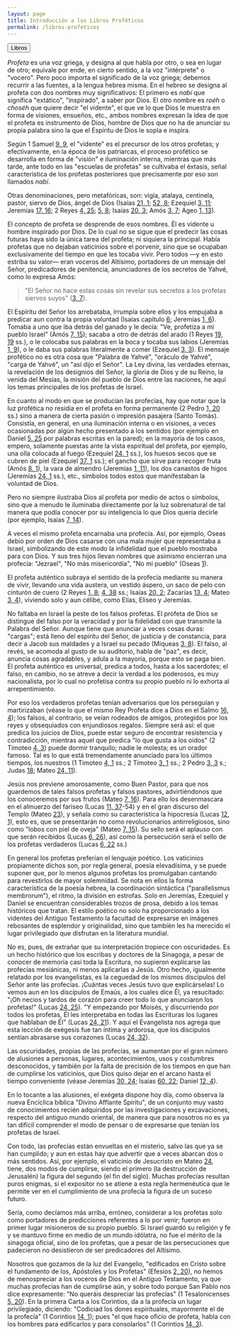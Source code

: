 ```yaml
---
layout: page
title: Introducción a los Libros Proféticos
permalink: /libros-profeticos
---
```


<div class="navigation">
   <input type="button" popovertarget="books" value="Libros">
</div>

<div id="books" markdown="1" popover>

   {% include book-list.md %}
</div>

<!-- ## Introducción -->

*Profeta* es una voz griega, y designa al que habla por otro, o sea en lugar de otro; equivale por ende, en cierto sentido, a la voz "intérprete" o "vocero". Pero poco importa el significado de la voz griega; debemos recurrir a las fuentes, a la lengua hebrea misma. En el hebreo se designa al profeta con dos nombres muy significativos: El primero es *nabí* que significa "extático", "inspirado", a saber por Dios. El otro nombre es *roéh* o *choséh* que quiere decir "el vidente", el que ve lo que Dios le muestra en forma de visiones, ensueños, etc., ambos nombres expresan la idea de que el profeta es instrumento de Dios, hombre de Dios que no ha de anunciar su propia palabra sino la que el Espíritu de Dios le sopla e inspira.

Según 1 Samuel [9, 9](1-samuel#c9-v9), el "vidente" es el precursor de los otros profetas; y efectivamente, en la época de los patriarcas, el proceso profético se desarrolla en forma de "visión" e iluminación interna, mientras que más tarde, ante todo en las "escuelas de profetas" se cultivaba el éxtasis, señal característica de los profetas posteriores que precisamente por eso son llamados *nabí*.

Otras denominaciones, pero metafóricas, son: vigía, atalaya, centinela, pastor, siervo de Dios, ángel de Dios (Isaías [21, 1](isaias#c21-v1); [52, 8](isaias#c52-v8); Ezequiel [3, 11](ezequiel#c3-v11); Jeremías [17, 16](jeremias#c17-v16); 2 Reyes [4, 25](2-reyes#c4-v25); [5, 8](2-reyes#c5-v8); Isaías [20, 3](isaias#c20-v3); Amós [3, 7](amos#c3-v7); Ageo [1, 13](ageo#c1-v13)).

El concepto de profeta se desprende de esos nombres. Él es vidente u hombre inspirado por Dios. De lo cual no se sigue que el predecir las cosas futuras haya sido la única tarea del profeta; ni siquiera la principal. Había profetas que no dejaban vaticinios sobre el porvenir, sino que se ocupaban exclusivamente del tiempo en que les tocaba vivir. Pero todos —y en esto estriba su valor— eran voceros del Altísimo, portadores de un mensaje del Señor, predicadores de penitencia, anunciadores de los secretos de Yahvé, como lo expresa Amós:

> "El Señor no hace estas cosas sin revelar sus secretos a los profetas siervos suyos" ([3, 7](amos#c3-v7)).

El Espíritu del Señor los arrebataba, irrumpía sobre ellos y los empujaba a predicar aun contra la propia voluntad (Isaías capítulo [6](isaias#c6); Jeremías [1, 6](jeremias#c1-v6)). Tomaba a uno que iba detrás del ganado y le decía: "Ve, profetiza a mi pueblo Israel" (Amós [7, 15](amos#c7-v15)); sacaba a otro de detrás del arado (1 Reyes [19, 19](1-reyes#c19-v19) ss.), o le colocaba sus palabras en la boca y tocaba sus labios (Jeremías [1, 9](jeremias#c1-v9)), o le daba sus palabras literalmente a comer (Ezequiel [3, 3](ezequiel#c3-v3)). El mensaje profético no es otra cosa que "Palabra de Yahvé", "oráculo de Yahvé", "carga de Yahvé", un "así dijo el Señor". La Ley divina, las verdades eternas, la revelación de los designios del Señor, la gloria de Dios y de su Reino, la venida del Mesías, la misión del pueblo de Dios entre las naciones, he aquí los temas principales de los profetas de Israel.

En cuanto al modo en que se producían las profecías, hay que notar que la luz profética no residía en el profeta en forma permanente (2 Pedro [1, 20](2-pedro#c1-v20) ss.) sino a manera de cierta pasión o impresión pasajera (Santo Tomás). Consistía, en general, en una iluminación interna o en visiones, a veces ocasionadas por algún hecho presentado a los sentidos (por ejemplo en Daniel [5, 25](daniel#c5-v25) por palabras escritas en la pared); en la mayoría de los casos, empero, solamente puestas ante la vista espiritual del profeta, por ejemplo, una olla colocada al fuego (Ezequiel [24, 1](ezequiel#c24-v1) ss.), los huesos secos que se cubren de piel (Ezequiel [37, 1](ezequiel#c37-v1) ss.); el gancho que sirve para recoger fruta (Amós [8, 1](amos#c8-v1)), la vara de almendro (Jeremías [1, 11](jeremias#c1-v11)), los dos canastos de higos (Jeremías [24, 1](jeremias#c24-v1) ss.), etc., símbolos todos estos que manifestaban la voluntad de Dios.

Pero no siempre ilustraba Dios al profeta por medio de actos o símbolos, sino que a menudo le iluminaba directamente por la luz sobrenatural de tal manera que podía conocer por su inteligencia lo que Dios quería decirle (por ejemplo, Isaías [7, 14](isaias#c7-v14)).

A veces el mismo profeta encarnaba una profecía. Así, por ejemplo, Oseas debió por orden de Dios casarse con una mala mujer que representaba a Israel, simbolizando de este modo la infidelidad que el pueblo mostraba para con Dios. Y sus tres hijos llevan nombres que asimismo encierran una profecía: "Jezrael", "No más misericordia", "No mi pueblo" (Oseas [1](oseas#c1)).

El profeta auténtico subraya el sentido de la profecía mediante su manera de vivir, llevando una vida austera, un vestido áspero, un saco de pelo con cinturón de cuero (2 Reyes [1, 8](2-reyes#c1-v8); [4, 38](2-reyes#c4-v38) ss.; Isaías [20, 2](isaias#c20-v2); Zacarías [13, 4](zacarias#c13-v4); Mateo [3, 4](mateo#c3-v4)), viviendo solo y aun célibe, como Elías, Eliseo y Jeremías.

No faltaba en Israel la peste de los falsos profetas. El profeta de Dios se distingue del falso por la veracidad y por la fidelidad con que transmite la Palabra del Señor. Aunque tiene que anunciar a veces cosas duras: "cargas"; está lleno del espíritu del Señor, de justicia y de constancia, para decir a Jacob sus maldades y a Israel su pecado (Miqueas [3, 8](miqueas#c3-v8)). El falso, al revés, se acomoda al gusto de su auditorio, habla de "paz", es decir, anuncia cosas agradables, y adula a la mayoría, porque esto se paga bien. El profeta auténtico es universal, predica a todos, hasta a los sacerdotes; el falso, en cambio, no se atreve a decir la verdad a los poderosos, es muy nacionalista, por lo cual no profetisa contra su propio pueblo ni lo exhorta al arrepentimiento.

Por eso los verdaderos profetas tenían adversarios que los perseguían y martirizaban (véase lo que el mismo Rey Profeta dice a Dios en el Salmo [16, 4](salmos#c16-v4)); los falsos, al contrario, se veían rodeados de amigos, protegidos por los reyes y obsequiados con enjundiosos regalos. Siempre será así: el que predica los juicios de Dios, puede estar seguro de encontrar resistencia y contradicción, mientras aquel que predica "lo que gusta a los oídos" (2 Timoteo [4, 3](2-timoteo#c4-v3)) puede dormir tranquilo; nadie le molesta; es un orador famoso. Tal es lo que está tremendamente anunciado para los últimos tiempos, los nuestros (1 Timoteo [4, 1](1-timoteo#c4-v1) ss.; 2 Timoteo [3, 1](2-timoteo#c3-v1) ss.; 2 Pedro [3, 3](2-pedro#c3-v3) s.; Judas [18](judas#v18); Mateo [24, 11](mateo#c24-v11)).

Jesús nos previene amorosamente, como Buen Pastor, para que nos guardemos de tales falsos profetas y falsos pastores, advirtiéndonos que los conoceremos por sus frutos (Mateo [7, 16](mateo#c7-v16)). Para ello los desenmascara en el almuerzo del fariseo (Lucas [11, 37](lucas#c11-v37)-54) y en el gran discurso del Templo (Mateo [23](mateo#c23)), y señala como su característica la hipocresía (Lucas [12, 1](lucas#c12-v1)), esto es, que se presentarán no como revolucionarios antirreligiosos, sino como "lobos con piel de oveja" (Mateo [7, 15](mateo#c7-v15)). Su sello será el aplauso con que serán recibidos (Lucas [6, 26](lucas#c6-v26)), así como la persecución será el sello de los profetas verdaderos (Lucas [6, 22](lucas#c6-v22) ss.)

En general los profetas preferían el lenguaje poético. Los vaticinios propiamente dichos son, por regla general, poesía elevadísima, y se puede suponer que, por lo menos algunos profetas los promulgaban cantando para revestirlos de mayor solemnidad. Se nota en ellos la forma característica de la poesía hebrea, la coordinación sintáctica ("parallelismus membrorum"), el ritmo, la división en estrofas. Solo en Jeremías, Ezequiel y Daniel se encuentran considerables trozos de prosa, debido a los temas históricos que tratan. El estilo poético no solo ha proporcionado a los videntes del Antiguo Testamento la facultad de expresarse en imágenes rebosantes de esplendor y originalidad, sino que también les ha merecido el lugar privilegiado que disfrutan en la literatura mundial.

No es, pues, de extrañar que su interpretación tropiece con oscuridades. Es un hecho histórico que los escribas y doctores de la Sinagoga, a pesar de conocer de memoria casi toda la Escritura, no supieron explicarse las profecías mesiánicas, ni menos aplicarlas a Jesús. Otro hecho, igualmente relatado por los evangelistas, es la ceguedad de los mismos discípulos del Señor ante las profecías. ¡Cuántas veces Jesús tuvo que explicárselas! Lo vemos aun en los discípulos de Emaús, a los cuales dice Él, ya resucitado: "¡Oh necios y tardos de corazón para creer todo lo que anunciaron los profetas!" (Lucas [24, 25](lucas#c24-v25)). "Y empezando por Moisés, y discurriendo por todos los profetas, Él les interpretaba en todas las Escrituras los lugares que hablaban de Él" (Lucas [24, 21](lucas#c24-v21)). Y aquí el Evangelista nos agrega que esta lección de exégesis fue tan íntima y ardorosa, que los discípulos sentían abrasarse sus corazones (Lucas [24, 32](lucas#c24-v32)).

Las oscuridades, propias de las profecías, se aumentan por el gran número de alusiones a personas, lugares, acontecimientos, usos y costumbres desconocidos, y también por la falta de precisión de los tiempos en que han de cumplirse los vaticinios, que Dios quiso dejar en el arcano hasta el tiempo conveniente (véase Jeremías [30, 24](jeremias#c30-v24); Isaías [60, 22](isaias#c60-v22); Daniel [12, 4](daniel#c12-v4)).

En lo tocante a las alusiones, el exégeta dispone hoy día, como observa la nueva Encíclica bíblica "Divino Afflante Spiritu", de un conjunto muy vasto de conocimientos recién adquiridos por las investigaciones y excavaciones, respecto del antiguo mundo oriental, de manera que para nosotros no es ya tan difícil comprender el modo de pensar o de expresarse que tenían los profetas de Israel.

Con todo, las profecías están envueltas en el misterio, salvo las que ya se han cumplido; y aun en estas hay que advertir que a veces abarcan dos o más sentidos. Así, por ejemplo, el vaticinio de Jesucristo en Mateo [24](mateo#c24), tiene, dos modos de cumplirse, siendo el primero (la destrucción de Jerusalén) la figura del segundo (el fin del siglo). Muchas profecías resultan puros enigmas, si el expositor no se atiene a esta regla hermenéutica que le permite ver en el cumplimiento de una profecía la figura de un suceso futuro.

Sería, como decíamos más arriba, erróneo, considerar a los profetas solo como portadores de predicciones referentes a lo por venir; fueron en primer lugar misioneros de su propio pueblo. Si Israel guardó su religión y fe y se mantuvo firme en medio de un mundo idólatra, no fue el mérito de la sinagoga oficial, sino de los profetas, que a pesar de las persecuciones que padecieron no desistieron de ser predicadores del Altísimo.

Nosotros que gozamos de la luz del Evangelio, "edificados en Cristo sobre el fundamento de los, Apóstoles y los Profetas" (Efesios [2, 20](efesios#c2-v20)), no hemos de menospreciar a los voceros de Dios en el Antiguo Testamento, ya que muchas profecías han de cumplirse aún, y sobre todo porque San Pablo nos dice expresamente: "No queráis despreciar las profecías" (1 Tesalonicenses [5, 20](1-tesalonicenses#c5-v20)). En la primera Carta a los Corintios, da a la profecía un lugar privilegiado, diciendo: "Codiciad los dones espirituales, mayormente el de la profecía" (1 Corintios [14, 1](1-corintios#c14-v1)); pues "el que hace oficio de profeta, habla con los hombres para edificarlos y para consolarlos" (1 Corintios [14, 3](1-corintios#c14-v3)).
